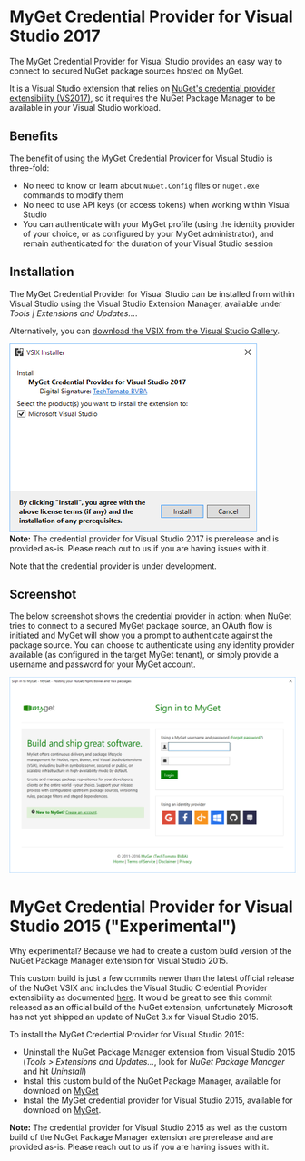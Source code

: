 ﻿# MyGet Credential Provider for Visual Studio 2017

The MyGet Credential Provider for Visual Studio provides an easy way to connect to secured NuGet package sources hosted on MyGet.

It is a Visual Studio extension that relies on [NuGet's credential provider extensibility (VS2017)](https://docs.microsoft.com/en-us/nuget/api/nuget-credential-providers-for-visual-studio), so it requires the NuGet Package Manager to be available in your Visual Studio workload.

## Benefits

The benefit of using the MyGet Credential Provider for Visual Studio is three-fold:

* No need to know or learn about `NuGet.Config` files or `nuget.exe` commands to modify them
* No need to use API keys (or access tokens) when working within Visual Studio
* You can authenticate with your MyGet profile (using the identity provider of your choice, or as configured by your MyGet administrator), and remain authenticated for the duration of your Visual Studio session

## Installation

The MyGet Credential Provider for Visual Studio can be installed from within Visual Studio using the Visual Studio Extension Manager, available under *Tools | Extensions and Updates...*.

Alternatively, you can [download the VSIX from the Visual Studio Gallery](https://marketplace.visualstudio.com/vsgallery/79609fc1-58d5-4a31-a171-124b952ca9e0).

<img src="Images/install-VSIX.png" alt="installation" />

<div class="alert alert-block">
  <strong>Note:</strong> The credential provider for Visual Studio 2017 is prerelease and is provided as-is. Please reach out to us if you are having issues with it.
</div>

Note that the credential provider is under development.

## Screenshot

The below screenshot shows the credential provider in action: when NuGet tries to connect to a secured MyGet package source, an OAuth flow is initiated and MyGet will show you a prompt to authenticate against the package source. You can choose to authenticate using any identity provider available (as configured in the target MyGet tenant), or simply provide a username and password for your MyGet account.

<img src="Images/credprovider-screenshot.png" alt="screenshot" />

# MyGet Credential Provider for Visual Studio 2015 ("Experimental")

Why experimental? Because we had to create a custom build version of the NuGet Package Manager extension for Visual Studio 2015.

This custom build is just a few commits newer than the latest official release of the NuGet VSIX and includes the Visual Studio Credential Provider extensibility as documented [here](https://docs.microsoft.com/en-us/nuget/api/nuget-credential-providers-for-visual-studio). It would be great to see this commit released as an official build of the NuGet extension, unfortunately Microsoft has not yet shipped an update of NuGet 3.x for Visual Studio 2015.

To install the MyGet Credential Provider for Visual Studio 2015:

* Uninstall the NuGet Package Manager extension from Visual Studio 2015 (*Tools > Extensions and Updates...*, look for *NuGet Package Manager* and hit *Uninstall*)
* Install this custom build of the NuGet Package Manager, available for download on [MyGet](https://www.myget.org/F/credentialproviders/vsix/NuGet.0d421874-a3b2-4f67-b53a-ecfce878063b-3.6.0.2289.vsix) 
* Install the MyGet credential provider for Visual Studio 2015, available for download on [MyGet](https://www.myget.org/F/credentialproviders/vsix/MyGet.CredentialProvider.VS2015.MyGet.13817c70-1be0-4971-8cd7-6a11fb6f4502-1.0.2.54.vsix).

<div class="alert alert-block">
  <strong>Note:</strong> The credential provider for Visual Studio 2015 as well as the custom build of the NuGet Package Manager extension are prerelease and are provided as-is. Please reach out to us if you are having issues with it.
</div>
